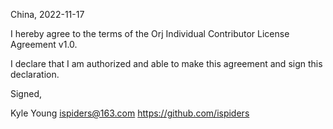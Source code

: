 China, 2022-11-17

I hereby agree to the terms of the Orj Individual Contributor License
Agreement v1.0.

I declare that I am authorized and able to make this agreement and sign this
declaration.

Signed,

Kyle Young ispiders@163.com https://github.com/ispiders